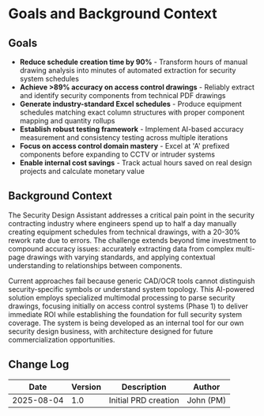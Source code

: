 # Goals and Background Context

## Goals

- **Reduce schedule creation time by 90%** - Transform hours of manual drawing analysis into minutes of automated extraction for security system schedules
- **Achieve >89% accuracy on access control drawings** - Reliably extract and identify security components from technical PDF drawings
- **Generate industry-standard Excel schedules** - Produce equipment schedules matching exact column structures with proper component mapping and quantity rollups
- **Establish robust testing framework** - Implement AI-based accuracy measurement and consistency testing across multiple iterations
- **Focus on access control domain mastery** - Excel at 'A' prefixed components before expanding to CCTV or intruder systems
- **Enable internal cost savings** - Track actual hours saved on real design projects and calculate monetary value

## Background Context

The Security Design Assistant addresses a critical pain point in the security contracting industry where engineers spend up to half a day manually creating equipment schedules from technical drawings, with a 20-30% rework rate due to errors. The challenge extends beyond time investment to compound accuracy issues: accurately extracting data from complex multi-page drawings with varying standards, and applying contextual understanding to relationships between components.

Current approaches fail because generic CAD/OCR tools cannot distinguish security-specific symbols or understand system topology. This AI-powered solution employs specialized multimodal processing to parse security drawings, focusing initially on access control systems (Phase 1) to deliver immediate ROI while establishing the foundation for full security system coverage. The system is being developed as an internal tool for our own security design business, with architecture designed for future commercialization opportunities.

## Change Log

| Date | Version | Description | Author |
|------|---------|-------------|---------|
| 2025-08-04 | 1.0 | Initial PRD creation | John (PM) |
